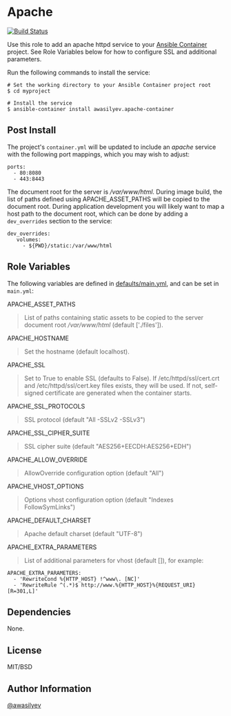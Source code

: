 Apache
======

[![Build Status](https://travis-ci.org/awasilyev/apache-container.svg?branch=master)](https://travis-ci.org/awasilyev/ansible-container)

Use this role to add an apache httpd service to your [Ansible Container](https://github.com/ansible/ansible-container) project. See Role Variables below for how to configure SSL and additional parameters. 

Run the following commands to install the service:

```
# Set the working directory to your Ansible Container project root
$ cd myproject

# Install the service
$ ansible-container install awasilyev.apache-container
```

Post Install
------------

The project's `container.yml` will be updated to include an *apache* service with the following port mappings, which you may wish to adjust:

```
ports:
  - 80:8080
  - 443:8443
```

The document root for the server is */var/www/html*. During image build, the list of paths defined using APACHE_ASSET_PATHS will be copied to the document root. During application development you will likely want to map a host path to the document root, which can be done by adding a `dev_overrides` section to the service:

```
dev_overrides:
   volumes:
     - ${PWD}/static:/var/www/html
```

Role Variables
--------------

The following variables are defined in [defaults/main.yml](./defaults/main.yml), and can be set in `main.yml`:

APACHE_ASSET_PATHS
> List of paths containing static assets to be copied to the server document root */var/www/html* (default ['./files']).

APACHE_HOSTNAME
> Set the hostname (default localhost).

APACHE_SSL
> Set to True to enable SSL (defaults to False). If /etc/httpd/ssl/cert.crt and /etc/httpd/ssl/cert.key files exists, they will be used. If not, self-signed certificate are generated when the container starts.

APACHE_SSL_PROTOCOLS
> SSL protocol (default "All -SSLv2 -SSLv3")

APACHE_SSL_CIPHER_SUITE
> SSL cipher suite (default "AES256+EECDH:AES256+EDH")

APACHE_ALLOW_OVERRIDE
> AllowOverride configuration option (default "All")

APACHE_VHOST_OPTIONS
> Options vhost configuration option (default "Indexes FollowSymLinks")

APACHE_DEFAULT_CHARSET
> Apache default charset (default "UTF-8")

APACHE_EXTRA_PARAMETERS
> List of additional parameters for vhost (default []), for example:
```
APACHE_EXTRA_PARAMETERS:
  - 'RewriteCond %{HTTP_HOST} !^www\. [NC]'
  - 'RewriteRule ^(.*)$ http://www.%{HTTP_HOST}%{REQUEST_URI} [R=301,L]'
```

Dependencies
------------

None.

License
-------

MIT/BSD

Author Information
------------------

[@awasilyev](https://github.com/awasilyev)
